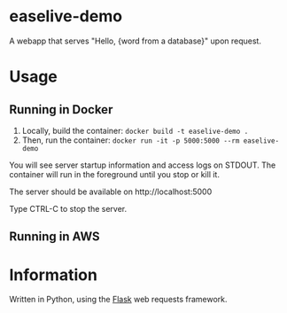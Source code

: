 # easelive-demo

A webapp that serves "Hello, {word from a database}" upon request.

# Usage

## Running in Docker
1. Locally, build the container: `docker build -t easelive-demo .`
2. Then, run the container: `docker run -it -p 5000:5000 --rm easelive-demo`

You will see server startup information and access logs on STDOUT. The container will run in the foreground until you stop or kill it.

The server should be available on http://localhost:5000

Type CTRL-C to stop the server.

## Running in AWS

# Information

Written in Python, using the [Flask](https://flask.palletsprojects.com/en/2.2.x/) web requests framework.
